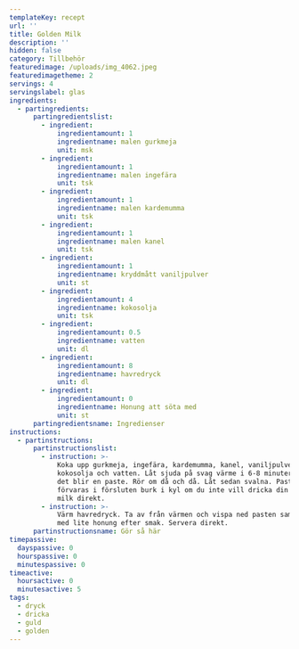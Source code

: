 ```yaml
---
templateKey: recept
url: ''
title: Golden Milk
description: ''
hidden: false
category: Tillbehör
featuredimage: /uploads/img_4062.jpeg
featuredimagetheme: 2
servings: 4
servingslabel: glas
ingredients:
  - partingredients:
      partingredientslist:
        - ingredient:
            ingredientamount: 1
            ingredientname: malen gurkmeja
            unit: msk
        - ingredient:
            ingredientamount: 1
            ingredientname: malen ingefära
            unit: tsk
        - ingredient:
            ingredientamount: 1
            ingredientname: malen kardemumma
            unit: tsk
        - ingredient:
            ingredientamount: 1
            ingredientname: malen kanel
            unit: tsk
        - ingredient:
            ingredientamount: 1
            ingredientname: kryddmått vaniljpulver
            unit: st
        - ingredient:
            ingredientamount: 4
            ingredientname: kokosolja
            unit: tsk
        - ingredient:
            ingredientamount: 0.5
            ingredientname: vatten
            unit: dl
        - ingredient:
            ingredientamount: 8
            ingredientname: havredryck
            unit: dl
        - ingredient:
            ingredientamount: 0
            ingredientname: Honung att söta med
            unit: st
      partingredientsname: Ingredienser
instructions:
  - partinstructions:
      partinstructionslist:
        - instruction: >-
            Koka upp gurkmeja, ingefära, kardemumma, kanel, vaniljpulver,
            kokosolja och vatten. Låt sjuda på svag värme i 6-8 minuter tills
            det blir en paste. Rör om då och då. Låt sedan svalna. Pasten kan
            förvaras i försluten burk i kyl om du inte vill dricka din golden
            milk direkt.
        - instruction: >-
            Värm havredryck. Ta av från värmen och vispa ned pasten samt söta
            med lite honung efter smak. Servera direkt.
      partinstructionsname: Gör så här
timepassive:
  dayspassive: 0
  hourspassive: 0
  minutespassive: 0
timeactive:
  hoursactive: 0
  minutesactive: 5
tags:
  - dryck
  - dricka
  - guld
  - golden
---
```

